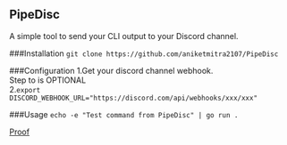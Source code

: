 ## **PipeDisc**
A simple tool to send your CLI output to your Discord channel.

###Installation
`git clone https://github.com/aniketmitra2107/PipeDisc`

###Configuration
1.Get your discord channel webhook.<br/>
Step to is OPTIONAL<br/>
2.`export DISCORD_WEBHOOK_URL="https://discord.com/api/webhooks/xxx/xxx"`

###Usage
`echo -e "Test command from PipeDisc" | go run .`


[comment]: <> (![Alt Text]&#40;/assets/PipeDisc.jpg&#41;)
[Proof](https://postimg.cc/34J8BNR5)